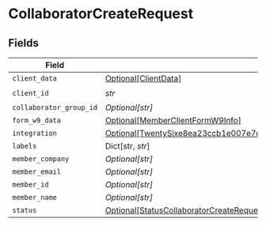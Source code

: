 # CollaboratorCreateRequest


## Fields

| Field                                                                                                                                                                               | Type                                                                                                                                                                                | Required                                                                                                                                                                            | Description                                                                                                                                                                         |
| ----------------------------------------------------------------------------------------------------------------------------------------------------------------------------------- | ----------------------------------------------------------------------------------------------------------------------------------------------------------------------------------- | ----------------------------------------------------------------------------------------------------------------------------------------------------------------------------------- | ----------------------------------------------------------------------------------------------------------------------------------------------------------------------------------- |
| `client_data`                                                                                                                                                                       | [Optional[ClientData]](../../models/shared/clientdata.md)                                                                                                                           | :heavy_minus_sign:                                                                                                                                                                  | N/A                                                                                                                                                                                 |
| `client_id`                                                                                                                                                                         | *str*                                                                                                                                                                               | :heavy_check_mark:                                                                                                                                                                  | N/A                                                                                                                                                                                 |
| `collaborator_group_id`                                                                                                                                                             | *Optional[str]*                                                                                                                                                                     | :heavy_minus_sign:                                                                                                                                                                  | N/A                                                                                                                                                                                 |
| `form_w9_data`                                                                                                                                                                      | [Optional[MemberClientFormW9Info]](../../models/shared/memberclientformw9info.md)                                                                                                   | :heavy_minus_sign:                                                                                                                                                                  | N/A                                                                                                                                                                                 |
| `integration`                                                                                                                                                                       | [Optional[TwentySixe8ea23ccb1e007e7d6560175c7e75c768dac34727b7fe1d834ca24b8221ef4]](../../models/shared/twentysixe8ea23ccb1e007e7d6560175c7e75c768dac34727b7fe1d834ca24b8221ef4.md) | :heavy_minus_sign:                                                                                                                                                                  | N/A                                                                                                                                                                                 |
| `labels`                                                                                                                                                                            | Dict[str, *str*]                                                                                                                                                                    | :heavy_minus_sign:                                                                                                                                                                  | N/A                                                                                                                                                                                 |
| `member_company`                                                                                                                                                                    | *Optional[str]*                                                                                                                                                                     | :heavy_minus_sign:                                                                                                                                                                  | N/A                                                                                                                                                                                 |
| `member_email`                                                                                                                                                                      | *Optional[str]*                                                                                                                                                                     | :heavy_minus_sign:                                                                                                                                                                  | N/A                                                                                                                                                                                 |
| `member_id`                                                                                                                                                                         | *Optional[str]*                                                                                                                                                                     | :heavy_minus_sign:                                                                                                                                                                  | N/A                                                                                                                                                                                 |
| `member_name`                                                                                                                                                                       | *Optional[str]*                                                                                                                                                                     | :heavy_minus_sign:                                                                                                                                                                  | N/A                                                                                                                                                                                 |
| `status`                                                                                                                                                                            | [Optional[StatusCollaboratorCreateRequest]](../../models/shared/statuscollaboratorcreaterequest.md)                                                                                 | :heavy_minus_sign:                                                                                                                                                                  | N/A                                                                                                                                                                                 |
